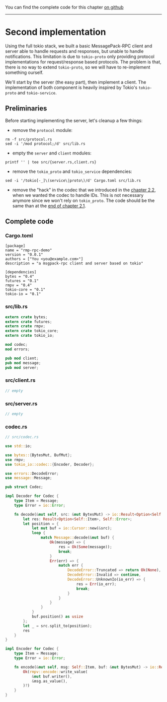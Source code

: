 You can find the complete code for this chapter [on github](https://github.com/little-dude/rmp-rpc-demo/tree/chapter-3)

------------

# Second implementation

Using the full tokio stack, we built a basic MessagePack-RPC client and server
able to handle requests and responses, but unable to handle notifications. This
limitation is due to `tokio-proto` only providing protocol implementations for
request/response based protocols. The problem is that, there is no way to
extend `tokio-proto`, so we will have to re-implement something ourself.

We'll start by the server (the easy part), then implement a client. The
implementation of both component is heavily inspired by Tokio's `tokio-proto`
and `tokio-service`.

## Preliminaries

Before starting implementing the server, let's cleanup a few things:

- remove the `protocol` module:
```
rm -f src/protocol.rs
sed -i '/mod protocol;/d' src/lib.rs
```
- empty the `server` and `client` modules:
```
printf '' | tee src/{server.rs,client.rs}
```
- remove the `tokio_proto` and `tokio_service` dependencies:
```
sed -i '/tokio[-_]\(service\|proto\)/d' Cargo.toml src/lib.rs
```
- remove the "hack" in the codec that we introduced in the [chapter
  2.2](ch02-02-00-protocol.md), when we wanted the codec to handle IDs. This is
  not necessary anymore since we won't rely on `tokio_proto`. The code should be the same than at the [end of chapter 2.1](ch02-01-01-codec-code.html#codecrs).


## Complete code

### Cargo.toml

```
[package]
name = "rmp-rpc-demo"
version = "0.0.1"
authors = ["You <you@example.com>"]
description = "a msgpack-rpc client and server based on tokio"

[dependencies]
bytes = "0.4"
futures = "0.1"
rmpv = "0.4"
tokio-core = "0.1"
tokio-io = "0.1"
```

### src/lib.rs

```rust
extern crate bytes;
extern crate futures;
extern crate rmpv;
extern crate tokio_core;
extern crate tokio_io;

mod codec;
mod errors;

pub mod client;
pub mod message;
pub mod server;
```

### src/client.rs

```rust
// empty
```

### src/server.rs

```rust
// empty
```

### codec.rs

```rust
// src/codec.rs

use std::io;

use bytes::{BytesMut, BufMut};
use rmpv;
use tokio_io::codec::{Encoder, Decoder};

use errors::DecodeError;
use message::Message;

pub struct Codec;

impl Decoder for Codec {
    type Item = Message;
    type Error = io::Error;

    fn decode(&mut self, src: &mut BytesMut) -> io::Result<Option<Self::Item>> {
        let res: Result<Option<Self::Item>, Self::Error>;
        let position = {
            let mut buf = io::Cursor::new(&src);
            loop {
                match Message::decode(&mut buf) {
                    Ok(message) => {
                        res = Ok(Some(message));
                        break;
                    }
                    Err(err) => {
                        match err {
                            DecodeError::Truncated => return Ok(None),
                            DecodeError::Invalid => continue,
                            DecodeError::UnknownIo(io_err) => {
                                res = Err(io_err);
                                break;
                            }
                        }
                    }
                }
            }
            buf.position() as usize
        };
        let _ = src.split_to(position);
        res
    }
}

impl Encoder for Codec {
    type Item = Message;
    type Error = io::Error;

    fn encode(&mut self, msg: Self::Item, buf: &mut BytesMut) -> io::Result<()> {
        Ok(rmpv::encode::write_value(
            &mut buf.writer(),
            &msg.as_value(),
        )?)
    }
}
```
